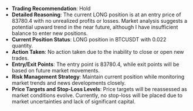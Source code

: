 - **Trading Recommendation**: Hold
- **Detailed Reasoning**: The current LONG position is at an entry price of 83780.4 with no unrealized profits or losses. Market analysis suggests a potential upward trend in the near future, although I have insufficient balance to enter new positions.
- **Current Position Status**: LONG position in BTCUSDT with 0.022 quantity.
- **Action Taken**: No action taken due to the inability to close or open new trades.
- **Entry/Exit Points**: The entry point is 83780.4, while exit points will be based on future market movements.
- **Risk Management Strategy**: Maintain current position while monitoring market trends and news developments closely.
- **Price Targets and Stop-Loss Levels**: Price targets will be reassessed as market conditions evolve. Currently, no stop-loss will be placed due to market uncertainties and lack of significant capital.